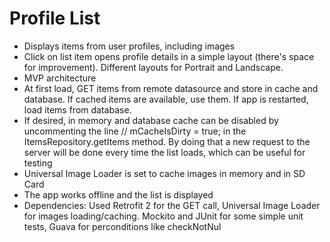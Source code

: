 # Profile List

- Displays items from user profiles, including images
- Click on list item opens profile details in a simple layout (there's space for improvement). Different layouts for Portrait and Landscape.
- MVP architecture
- At first load, GET items from remote datasource and store in cache and database. If cached items are available, use them. If app is restarted, load items from database.
- If desired, in memory and database cache can be disabled by uncommenting the line // mCacheIsDirty = true; in the ItemsRepository.getItems method. By doing that a new request to the server will be done every time the list loads, which can be useful for testing
- Universal Image Loader is set to cache images in memory and in SD Card
- The app works offline and the list is displayed
- Dependencies: Used Retrofit 2 for the GET call, Universal Image Loader for images loading/caching. Mockito and JUnit for some simple unit tests, Guava for perconditions like checkNotNul